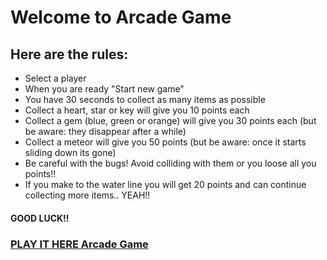 <h1>Welcome to Arcade Game</h1>

<h2>Here are the rules:</h2>
<ul>
<li>Select a player
<li>When you are ready "Start new game"
<li>You have 30 seconds to collect as many items as possible
<li>Collect a heart, star or key will give you 10 points each
<li>Collect a gem (blue, green or orange) will give you 30 points each (but be aware: they disappear after a while)
<li>Collect a meteor will give you 50 points (but be aware: once it starts sliding down its gone)
<li>Be careful with the bugs! Avoid colliding with them or you loose all you points!!<br>
<li>If you make to the water line you will get 20 points and can continue collecting more items.. YEAH!!</ul>
<h4>GOOD LUCK!!</h4>

<h3><a href="http://ksharma67.github.io/arcade-game">PLAY IT HERE Arcade Game</a></h3>


